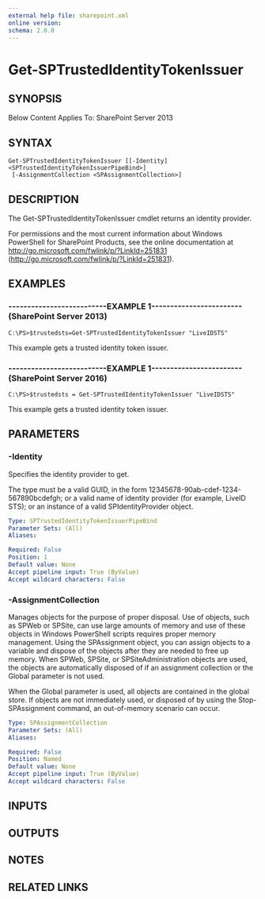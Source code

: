 ```yaml
---
external help file: sharepoint.xml
online version: 
schema: 2.0.0
---
```


# Get-SPTrustedIdentityTokenIssuer

## SYNOPSIS
Below Content Applies To: SharePoint Server 2013

## SYNTAX

```
Get-SPTrustedIdentityTokenIssuer [[-Identity] <SPTrustedIdentityTokenIssuerPipeBind>]
 [-AssignmentCollection <SPAssignmentCollection>]
```

## DESCRIPTION
The Get-SPTrustedIdentityTokenIssuer cmdlet returns an identity provider.

For permissions and the most current information about Windows PowerShell for SharePoint Products, see the online documentation at http://go.microsoft.com/fwlink/p/?LinkId=251831 (http://go.microsoft.com/fwlink/p/?LinkId=251831).

## EXAMPLES

### --------------------------EXAMPLE 1------------------------ (SharePoint Server 2013)
```
C:\PS>$trustedsts=Get-SPTrustedIdentityTokenIssuer "LiveIDSTS"
```

This example gets a trusted identity token issuer.

### --------------------------EXAMPLE 1------------------------ (SharePoint Server 2016)
```
C:\PS>$trustedsts = Get-SPTrustedIdentityTokenIssuer "LiveIDSTS"
```

This example gets a trusted identity token issuer.

## PARAMETERS

### -Identity
Specifies the identity provider to get.

The type must be a valid GUID, in the form 12345678-90ab-cdef-1234-567890bcdefgh; or a valid name of identity provider (for example, LiveID STS); or an instance of a valid SPIdentityProvider object.

```yaml
Type: SPTrustedIdentityTokenIssuerPipeBind
Parameter Sets: (All)
Aliases: 

Required: False
Position: 1
Default value: None
Accept pipeline input: True (ByValue)
Accept wildcard characters: False
```

### -AssignmentCollection
Manages objects for the purpose of proper disposal.
Use of objects, such as SPWeb or SPSite, can use large amounts of memory and use of these objects in Windows PowerShell scripts requires proper memory management.
Using the SPAssignment object, you can assign objects to a variable and dispose of the objects after they are needed to free up memory.
When SPWeb, SPSite, or SPSiteAdministration objects are used, the objects are automatically disposed of if an assignment collection or the Global parameter is not used.

When the Global parameter is used, all objects are contained in the global store.
If objects are not immediately used, or disposed of by using the Stop-SPAssignment command, an out-of-memory scenario can occur.

```yaml
Type: SPAssignmentCollection
Parameter Sets: (All)
Aliases: 

Required: False
Position: Named
Default value: None
Accept pipeline input: True (ByValue)
Accept wildcard characters: False
```

## INPUTS

## OUTPUTS

## NOTES

## RELATED LINKS

